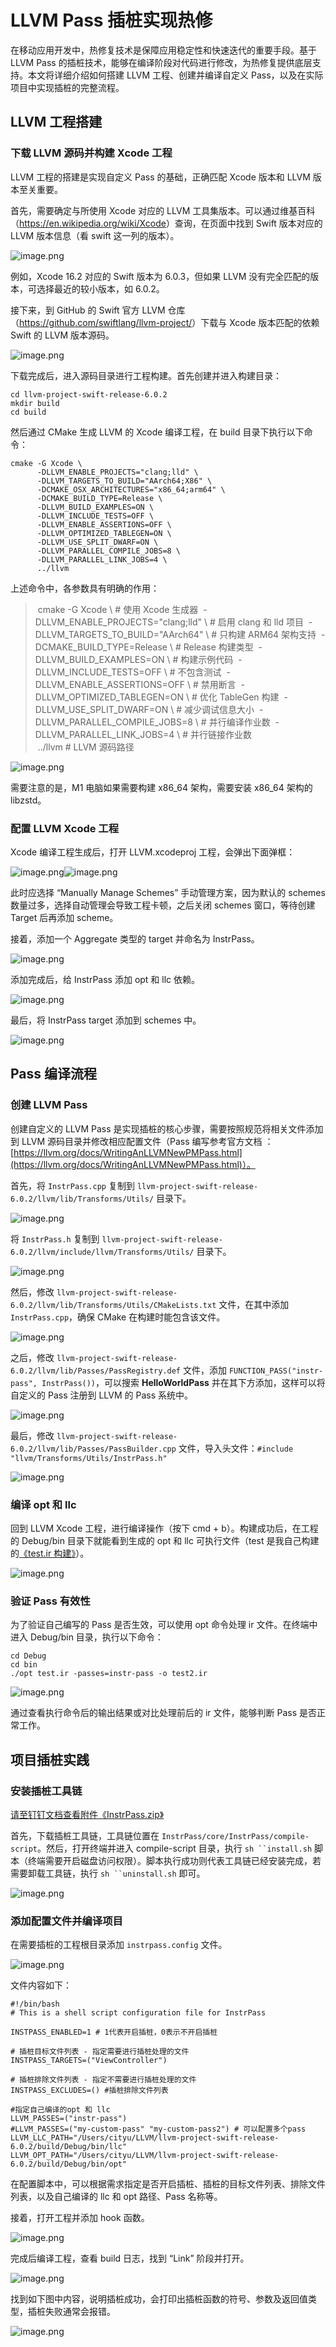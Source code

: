 # LLVM Pass 插桩实现热修

在移动应用开发中，热修复技术是保障应用稳定性和快速迭代的重要手段。基于 LLVM Pass 的插桩技术，能够在编译阶段对代码进行修改，为热修复提供底层支持。本文将详细介绍如何搭建 LLVM 工程、创建并编译自定义 Pass，以及在实际项目中实现插桩的完整流程。

## LLVM 工程搭建
### 下载 LLVM 源码并构建 Xcode 工程

LLVM 工程的搭建是实现自定义 Pass 的基础，正确匹配 Xcode 版本和 LLVM 版本至关重要。

首先，需要确定与所使用 Xcode 对应的 LLVM 工具集版本。可以通过维基百科（[ht](https://en.wikipedia.org/wiki/Xcode)[tps:/](https://en.wikipedia.org/wiki/Xcode)[/en.w](https://en.wikipedia.org/wiki/Xcode)[ikipe](https://en.wikipedia.org/wiki/Xcode)[dia.o](https://en.wikipedia.org/wiki/Xcode)[rg/wi](https://en.wikipedia.org/wiki/Xcode)[ki/Xc](https://en.wikipedia.org/wiki/Xcode)[ode](https://en.wikipedia.org/wiki/Xcode)）查询，在页面中找到 Swift 版本对应的 LLVM 版本信息（看 swift 这一列的版本）。



![image.png](https://alidocs.oss-cn-zhangjiakou.aliyuncs.com/res/Lk3lbmb08NVYMOm9/img/1bec69c5-7269-4317-907f-b8f7b1d6554b.png)

例如，Xcode 16.2 对应的 Swift 版本为 6.0.3，但如果 LLVM 没有完全匹配的版本，可选择最近的较小版本，如 6.0.2。

接下来，到 GitHub 的 Swift 官方 LLVM 仓库（[http](https://github.com/swiftlang/llvm-project/)[s://g](https://github.com/swiftlang/llvm-project/)[ithub](https://github.com/swiftlang/llvm-project/)[.com/](https://github.com/swiftlang/llvm-project/)[swift](https://github.com/swiftlang/llvm-project/)[la](https://github.com/swiftlang/llvm-project/)[ng/l](https://github.com/swiftlang/llvm-project/)[lvm-p](https://github.com/swiftlang/llvm-project/)[rojec](https://github.com/swiftlang/llvm-project/)[t/](https://github.com/swiftlang/llvm-project/)）下载与 Xcode 版本匹配的依赖 Swift 的 LLVM 版本源码。



![image.png](https://alidocs.oss-cn-zhangjiakou.aliyuncs.com/res/Lk3lbmb08NVYMOm9/img/5259ae3b-b9a6-475b-96bc-ab5eace6e718.png)

下载完成后，进入源码目录进行工程构建。首先创建并进入构建目录：


```plaintext
cd llvm-project-swift-release-6.0.2
mkdir build
cd build

```

然后通过 CMake 生成 LLVM 的 Xcode 编译工程，在 build 目录下执行以下命令：

```shell
cmake -G Xcode \
      -DLLVM_ENABLE_PROJECTS="clang;lld" \
      -DLLVM_TARGETS_TO_BUILD="AArch64;X86" \
      -DCMAKE_OSX_ARCHITECTURES="x86_64;arm64" \
      -DCMAKE_BUILD_TYPE=Release \
      -DLLVM_BUILD_EXAMPLES=ON \
      -DLLVM_INCLUDE_TESTS=OFF \
      -DLLVM_ENABLE_ASSERTIONS=OFF \
      -DLLVM_OPTIMIZED_TABLEGEN=ON \
      -DLLVM_USE_SPLIT_DWARF=ON \
      -DLLVM_PARALLEL_COMPILE_JOBS=8 \
      -DLLVM_PARALLEL_LINK_JOBS=4 \
      ../llvm
```

上述命令中，各参数具有明确的作用：

> cmake -G Xcode \ # 使用 Xcode 生成器
 -DLLVM\_ENABLE\_PROJECTS="clang;lld" \ # 启用 clang 和 lld 项目
 -DLLVM\_TARGETS\_TO\_BUILD="AArch64" \ # 只构建 ARM64 架构支持
 -DCMAKE\_BUILD\_TYPE=Release \ # Release 构建类型
 -DLLVM\_BUILD\_EXAMPLES=ON \ # 构建示例代码
 -DLLVM\_INCLUDE\_TESTS=OFF \ # 不包含测试
 -DLLVM\_ENABLE\_ASSERTIONS=OFF \ # 禁用断言
 -DLLVM\_OPTIMIZED\_TABLEGEN=ON \ # 优化 TableGen 构建
 -DLLVM\_USE\_SPLIT\_DWARF=ON \ # 减少调试信息大小
 -DLLVM\_PARALLEL\_COMPILE\_JOBS=8 \ # 并行编译作业数
 -DLLVM\_PARALLEL\_LINK\_JOBS=4 \ # 并行链接作业数
 ../llvm # LLVM 源码路径


![image.png](https://alidocs.oss-cn-zhangjiakou.aliyuncs.com/res/Lk3lbmb08NVYMOm9/img/f467cca5-4297-4c1b-8546-caa32a4051fb.png)

需要注意的是，M1 电脑如果需要构建 x86\_64 架构，需要安装 x86\_64 架构的 libzstd。

### 配置 LLVM Xcode 工程

Xcode 编译工程生成后，打开 LLVM.xcodeproj 工程，会弹出下面弹框：
   

![image.png](https://alidocs.oss-cn-zhangjiakou.aliyuncs.com/res/Lk3lbmb08NVYMOm9/img/f2ae4d4e-e6c1-42aa-aa3c-36694a05d2d7.png)![image.png](https://alidocs.oss-cn-zhangjiakou.aliyuncs.com/res/Lk3lbmb08NVYMOm9/img/91da8eb4-26ae-4237-86e8-b35b2cd940da.png)

此时应选择 “Manually Manage Schemes” 手动管理方案，因为默认的 schemes 数量过多，选择自动管理会导致工程卡顿，之后关闭 schemes 窗口，等待创建 Target 后再添加 scheme。

接着，添加一个 Aggregate 类型的 target 并命名为 InstrPass。    

![image.png](https://alidocs.oss-cn-zhangjiakou.aliyuncs.com/res/Lk3lbmb08NVYMOm9/img/b43351eb-ee4f-4b66-ad31-ccd0e14954a1.png)

添加完成后，给 InstrPass 添加 opt 和 llc 依赖。    

![image.png](https://alidocs.oss-cn-zhangjiakou.aliyuncs.com/res/Lk3lbmb08NVYMOm9/img/5c311559-eec3-4ad9-a131-183f723bb440.png)

最后，将 InstrPass target 添加到 schemes 中。
    

![image.png](https://alidocs.oss-cn-zhangjiakou.aliyuncs.com/res/Lk3lbmb08NVYMOm9/img/c2ef8aa8-d12f-4c82-9b0c-2f06fb7ef4bf.png)

## Pass 编译流程

### 创建 LLVM Pass

创建自定义的 LLVM Pass 是实现插桩的核心步骤，需要按照规范将相关文件添加到 LLVM 源码目录并修改相应配置文件（Pass 编写参考官方文档 ：[https://llvm.org/docs/WritingAnLLVMNewPMPass.html](https://llvm.org/docs/WritingAnLLVMNewPMPass.html)）。


首先，将 `InstrPass.cpp` 复制到 `llvm-project-swift-release-6.0.2/llvm/lib/Transforms/Utils/` 目录下。

![image.png](https://alidocs.oss-cn-zhangjiakou.aliyuncs.com/res/Lk3lbmb08NVYMOm9/img/06032647-8517-4e9d-a194-e749d739ed78.png)

将 `InstrPass.h` 复制到 `llvm-project-swift-release-6.0.2/llvm/include/llvm/Transforms/Utils/` 目录下。

![image.png](https://alidocs.oss-cn-zhangjiakou.aliyuncs.com/res/Lk3lbmb08NVYMOm9/img/03a57832-9761-4e89-80e0-dfa560d119c3.png)

然后，修改 `llvm-project-swift-release-6.0.2/llvm/lib/Transforms/Utils/CMakeLists.txt` 文件，在其中添加 `InstrPass.cpp`，确保 CMake 在构建时能包含该文件。    

![image.png](https://alidocs.oss-cn-zhangjiakou.aliyuncs.com/res/Lk3lbmb08NVYMOm9/img/e228cf28-376d-4825-a362-92d0408dc4e0.png)

之后，修改 `llvm-project-swift-release-6.0.2/llvm/lib/Passes/PassRegistry.def` 文件，添加 `FUNCTION_PASS("instr-pass", InstrPass())`，可以搜索 **HelloWorldPass** 并在其下方添加，这样可以将自定义的 Pass 注册到 LLVM 的 Pass 系统中。    

![image.png](https://alidocs.oss-cn-zhangjiakou.aliyuncs.com/res/Lk3lbmb08NVYMOm9/img/89de68e2-6b5d-464d-89d1-873a16ccfe8f.png)

最后，修改 `llvm-project-swift-release-6.0.2/llvm/lib/Passes/PassBuilder.cpp` 文件，导入头文件：`#include "llvm/Transforms/Utils/InstrPass.h"`

![image.png](https://alidocs.oss-cn-zhangjiakou.aliyuncs.com/res/Lk3lbmb08NVYMOm9/img/970215fb-8416-4000-9aa9-e6f7c6d17c2d.png)

### 编译 opt 和 llc

回到 LLVM Xcode 工程，进行编译操作（按下 cmd + b）。构建成功后，在工程的 Debug/bin 目录下就能看到生成的 opt 和 llc 可执行文件（test 是我自己构建的[《test.ir 构建》](https://alidocs.dingtalk.com/i/nodes/qnYMoO1rWx7QxLDRibnzXAgb847Z3je9?utm_scene=person_space)）。

![image.png](https://alidocs.oss-cn-zhangjiakou.aliyuncs.com/res/Lk3lbmb08NVYMOm9/img/752f0eaf-ac51-42a8-81ea-04d319bac9ca.png)

### 验证 Pass 有效性

为了验证自己编写的 Pass 是否生效，可以使用 opt 命令处理 ir 文件。在终端中进入 Debug/bin 目录，执行以下命令：

```plaintext
cd Debug
cd bin
./opt test.ir -passes=instr-pass -o test2.ir
```

![image.png](https://alidocs.oss-cn-zhangjiakou.aliyuncs.com/res/Lk3lbmb08NVYMOm9/img/d43706d7-bbb8-4fe6-a867-308b901244f7.png)

通过查看执行命令后的输出结果或对比处理前后的 ir 文件，能够判断 Pass 是否正常工作。


## 项目插桩实践

### 安装插桩工具链

[请至钉钉文档查看附件《InstrPass.zip》](https://docs.dingtalk.com/i/nodes/Gl6Pm2Db8DAbj03gIqxMMpokWxLq0Ee4?iframeQuery=anchorId%3DX02megwv6dmit2nty0330b)

首先，下载插桩工具链，工具链位置在 `InstrPass/core/InstrPass/compile-script`。然后，打开终端并进入 compile-script 目录，执行 `sh ``install.sh` 脚本（终端需要开启磁盘访问权限）。脚本执行成功则代表工具链已经安装完成，若需要卸载工具链，执行 `sh ``uninstall.sh` 即可。

![image.png](https://alidocs.oss-cn-zhangjiakou.aliyuncs.com/res/Lk3lbmb08NVYMOm9/img/a83fe2c5-24e7-4266-bbb9-d33b22df773f.png)

### 添加配置文件并编译项目

在需要插桩的工程根目录添加 `instrpass.config` 文件。

![image.png](https://alidocs.oss-cn-zhangjiakou.aliyuncs.com/res/Lk3lbmb08NVYMOm9/img/8e3bbdf5-7c6a-4430-9585-31ff4619ec94.png)

文件内容如下：

```shell
#!/bin/bash
# This is a shell script configuration file for InstrPass

INSTPASS_ENABLED=1 # 1代表开启插桩，0表示不开启插桩

# 插桩目标文件列表 - 指定需要进行插桩处理的文件
INSTPASS_TARGETS=("ViewController")

# 插桩排除文件列表 - 指定不需要进行插桩处理的文件
INSTPASS_EXCLUDES=() #插桩排除文件列表

#指定自己编译的opt 和 llc
LLVM_PASSES=("instr-pass")
#LLVM_PASSES=("my-custom-pass" "my-custom-pass2") # 可以配置多个pass
LLVM_LLC_PATH="/Users/cityu/LLVM/llvm-project-swift-release-6.0.2/build/Debug/bin/llc"
LLVM_OPT_PATH="/Users/cityu/LLVM/llvm-project-swift-release-6.0.2/build/Debug/bin/opt"
```

在配置脚本中，可以根据需求指定是否开启插桩、插桩的目标文件列表、排除文件列表，以及自己编译的 llc 和 opt 路径、Pass 名称等。

接着，打开工程并添加 hook 函数。    

![image.png](https://alidocs.oss-cn-zhangjiakou.aliyuncs.com/res/Lk3lbmb08NVYMOm9/img/31a758da-134c-42c4-ac0d-d43d18e0af1a.png)

完成后编译工程，查看 build 日志，找到 “Link” 阶段并打开。    

![image.png](https://alidocs.oss-cn-zhangjiakou.aliyuncs.com/res/Lk3lbmb08NVYMOm9/img/3dbd03ce-0c22-4546-964e-f622fedfd302.png)

找到如下图中内容，说明插桩成功，会打印出插桩函数的符号、参数及返回值类型，插桩失败通常会报错。

![image.png](https://alidocs.oss-cn-zhangjiakou.aliyuncs.com/res/Lk3lbmb08NVYMOm9/img/4bb27ca0-3304-4d62-827c-e8c5fda310bc.png)
